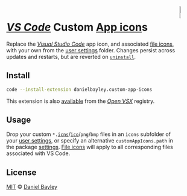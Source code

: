 <img src="icon.png" align="right" width="9%">

_[VS Code]_ Custom [App icon]s
==============================
Replace the _[Visual Studio Code][vs code]_ app icon, and associated [file icons][`icns`],
with your own from the [user settings] folder.
Changes persist across updates and restarts, but are reverted on [`uninstall`].

## Install
~~~ sh
code --install-extension danielbayley.custom-app-icons
~~~
This extension is also [available] from the _[Open VSX]_ registry.

Usage
-----
Drop your custom `*.`[`icns`]/[`ico`]/`png`/`bmp` files in an `icons` subfolder of your [user settings],
or specify an alternative `customAppIcons.path` in the package [settings].
[File icons][`icns`] will apply to all corresponding files associated with VS Code.

License
-------
[MIT] © [Daniel Bayley]

[MIT]:                LICENSE.md
[Daniel Bayley]:      https://github.com/danielbayley

[vs code]:            https://code.visualstudio.com
[settings]:           https://code.visualstudio.com/docs/getstarted/settings
[user settings]:      https://code.visualstudio.com/docs/getstarted/settings#_settings-file-locations
[`uninstall`]:        https://code.visualstudio.com/docs/editor/extension-marketplace#_uninstall-an-extension

[open vsx]:           https://open-vsx.org
[available]:          https://open-vsx.org/extension/danielbayley/custom-app-icons

[app icon]:           https://github.com/microsoft/vscode/blob/main/resources/darwin/code.icns
[`icns`]:             https://github.com/microsoft/vscode/tree/main/resources/darwin
[`ico`]:              https://github.com/microsoft/vscode/tree/main/resources/win32
